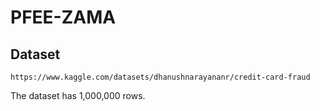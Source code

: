 # PFEE-ZAMA

## Dataset

```
https://www.kaggle.com/datasets/dhanushnarayananr/credit-card-fraud
```

The dataset has 1,000,000 rows.
